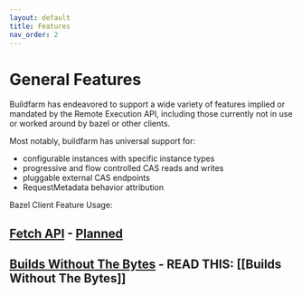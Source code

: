 ```yaml
---
layout: default
title: Features
nav_order: 2
---
```


# General Features

Buildfarm has endeavored to support a wide variety of features implied or mandated by the Remote Execution API, including those currently not in use or worked around by bazel or other clients.

Most notably, buildfarm has universal support for:

* configurable instances with specific instance types
* progressive and flow controlled CAS reads and writes
* pluggable external CAS endpoints
* RequestMetadata behavior attribution

Bazel Client Feature Usage:

## [Fetch API](https://docs.bazel.build/versions/master/command-line-reference.html#flag--experimental_remote_downloader) - [Planned](https://github.com/bazelbuild/bazel-buildfarm/pull/605)
## [Builds Without The Bytes](https://github.com/bazelbuild/bazel/issues/6862) - READ THIS: [[Builds Without The Bytes]]